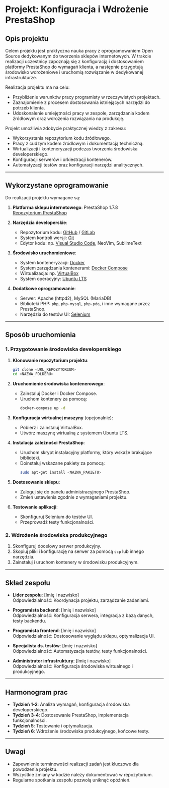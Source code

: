 # Projekt: Konfiguracja i Wdrożenie PrestaShop

## Opis projektu

Celem projektu jest praktyczna nauka pracy z oprogramowaniem Open Source dedykowanym do tworzenia sklepów internetowych. W trakcie realizacji uczestnicy zapoznają się z konfiguracją i dostosowaniem platformy PrestaShop do wymagań klienta, a następnie przygotują środowisko wdrożeniowe i uruchomią rozwiązanie w dedykowanej infrastrukturze.

Realizacja projektu ma na celu:
- Przybliżenie warunków pracy programisty w rzeczywistych projektach.
- Zaznajomienie z procesem dostosowania istniejących narzędzi do potrzeb klienta.
- Udoskonalenie umiejętności pracy w zespole, zarządzania kodem źródłowym oraz wdrożenia rozwiązania na produkcję.

Projekt umożliwia zdobycie praktycznej wiedzy z zakresu:
- Wykorzystania repozytorium kodu źródłowego.
- Pracy z cudzym kodem źródłowym i dokumentacją techniczną.
- Wirtualizacji i konteneryzacji podczas tworzenia środowiska developerskiego.
- Konfiguracji serwerów i orkiestracji kontenerów.
- Automatyzacji testów oraz konfiguracji narzędzi analitycznych.

---

## Wykorzystane oprogramowanie

Do realizacji projektu wymagane są:

1. **Platforma sklepu internetowego**: PrestaShop 1.7.8  
   [Repozytorium PrestaShop](https://github.com/PrestaShop/PrestaShop/tree/1.7.8.x)

2. **Narzędzia developerskie**:  
   - Repozytorium kodu: [GitHub](https://github.com) / [GitLab](https://gitlab.com)  
   - System kontroli wersji: [Git](https://git-scm.com)  
   - Edytor kodu: np. [Visual Studio Code](https://code.visualstudio.com), NeoVim, SublimeText  

3. **Środowisko uruchomieniowe**:  
   - System konteneryzacji: [Docker](https://docker.com)  
   - System zarządzania kontenerami: [Docker Compose](https://docs.docker.com/compose/)  
   - Wirtualizacja: np. [VirtualBox](https://www.virtualbox.org)  
   - System operacyjny: [Ubuntu LTS](https://ubuntu.com/download/desktop)

4. **Dodatkowe oprogramowanie**:  
   - Serwer: Apache (httpd2), MySQL (MariaDB)
   - Biblioteki PHP: `php`, `php-mysql`, `php-pdo`, i inne wymagane przez PrestaShop.
   - Narzędzia do testów UI: [Selenium](https://www.selenium.dev/documentation/en/)

---

## Sposób uruchomienia

### 1. Przygotowanie środowiska developerskiego

1. **Klonowanie repozytorium projektu**:
   ```bash
   git clone <URL_REPOZYTORIUM>
   cd <NAZWA_FOLDERU>
   ```

2. **Uruchomienie środowiska kontenerowego**:
   - Zainstaluj Docker i Docker Compose.
   - Uruchom kontenery za pomocą:
     ```bash
     docker-compose up -d
     ```

3. **Konfiguracja wirtualnej maszyny** (opcjonalnie):
   - Pobierz i zainstaluj VirtualBox.
   - Utwórz maszynę wirtualną z systemem Ubuntu LTS.

4. **Instalacja zależności PrestaShop**:
   - Uruchom skrypt instalacyjny platformy, który wskaże brakujące biblioteki.
   - Doinstaluj wskazane pakiety za pomocą:
     ```bash
     sudo apt-get install <NAZWA_PAKIETU>
     ```

5. **Dostosowanie sklepu**:
   - Zaloguj się do panelu administracyjnego PrestaShop.
   - Zmień ustawienia zgodnie z wymaganiami projektu.

6. **Testowanie aplikacji**:
   - Skonfiguruj Selenium do testów UI.
   - Przeprowadź testy funkcjonalności.

### 2. Wdrożenie środowiska produkcyjnego

1. Skonfiguruj docelowy serwer produkcyjny.
2. Skopiuj pliki i konfigurację na serwer za pomocą `scp` lub innego narzędzia.
3. Zainstaluj i uruchom kontenery w środowisku produkcyjnym.

---

## Skład zespołu

- **Lider zespołu**: [Imię i nazwisko]  
  Odpowiedzialność: Koordynacja projektu, zarządzanie zadaniami.

- **Programista backend**: [Imię i nazwisko]  
  Odpowiedzialność: Konfiguracja serwera, integracja z bazą danych, testy backendu.

- **Programista frontend**: [Imię i nazwisko]  
  Odpowiedzialność: Dostosowanie wyglądu sklepu, optymalizacja UI.

- **Specjalista ds. testów**: [Imię i nazwisko]  
  Odpowiedzialność: Automatyzacja testów, testy funkcjonalności.

- **Administrator infrastruktury**: [Imię i nazwisko]  
  Odpowiedzialność: Konfiguracja środowiska wirtualnego i produkcyjnego.

---

## Harmonogram prac

- **Tydzień 1-2**: Analiza wymagań, konfiguracja środowiska developerskiego.
- **Tydzień 3-4**: Dostosowanie PrestaShop, implementacja funkcjonalności.
- **Tydzień 5**: Testowanie i optymalizacja.
- **Tydzień 6**: Wdrożenie środowiska produkcyjnego, końcowe testy.

---

## Uwagi

- Zapewnienie terminowości realizacji zadań jest kluczowe dla powodzenia projektu.
- Wszystkie zmiany w kodzie należy dokumentować w repozytorium.
- Regularne spotkania zespołu pozwolą uniknąć opóźnień.
